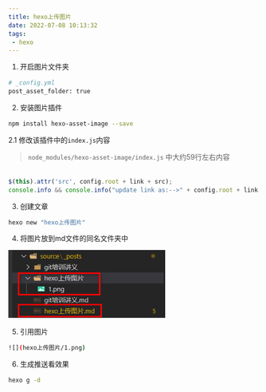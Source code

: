 ```yaml
---
title: hexo上传图片
date: 2022-07-08 10:13:32
tags:
 - hexo
---
```


1. 开启图片文件夹

~~~bash
# _config.yml
post_asset_folder: true
~~~

2. 安装图片插件

~~~bash
npm install hexo-asset-image --save
~~~

2.1 修改该插件中的`index.js`内容

> `node_modules/hexo-asset-image/index.js` 中大约59行左右内容
~~~javascript

$(this).attr('src', config.root + link + src);
console.info && console.info("update link as:-->" + config.root + link + src);

~~~

3. 创建文章

~~~bash
hexo new "hexo上传图片"
~~~

4. 将图片放到md文件的同名文件夹中

![](hexo上传图片/%E5%9B%BE%E7%89%87%E7%9B%B8%E5%AF%B9%E8%B7%AF%E5%BE%84.jpg)

5. 引用图片

~~~bash
![](hexo上传图片/1.png)
~~~

6. 生成推送看效果

~~~bash
hexo g -d
~~~

